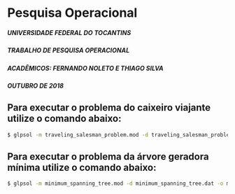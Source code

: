 # Pesquisa Operacional

##### UNIVERSIDADE FEDERAL DO TOCANTINS
##### TRABALHO DE PESQUISA OPERACIONAL
##### ACADÊMICOS: FERNANDO NOLETO E THIAGO SILVA
##### OUTUBRO DE 2018

## Para executar o problema do caixeiro viajante utilize o comando abaixo:
```bash
$ glpsol -m traveling_salesman_problem.mod -d traveling_salesman_problem.dat -o traveling_salesman_problem.txt
```
## Para executar o problema da árvore geradora mínima utilize o comando abaixo:
```bash
$ glpsol -m minimum_spanning_tree.mod -d minimum_spanning_tree.dat -o minimum_spanning_tree.txt
```